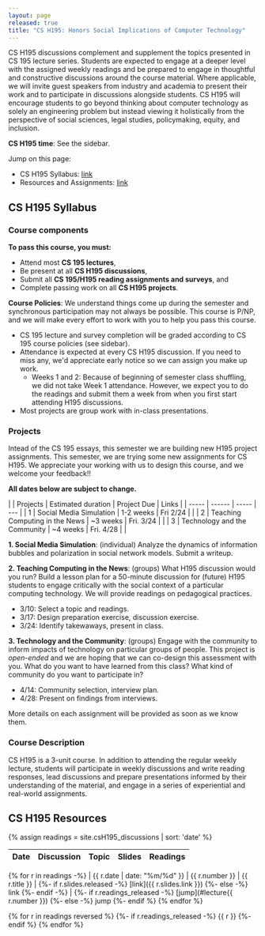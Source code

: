 ```yaml
---
layout: page
released: true
title: "CS H195: Honors Social Implications of Computer Technology"
---
```



CS H195 discussions complement and supplement the topics presented in CS 195
lecture series. Students are expected to engage at a deeper level with the
assigned weekly readings and be prepared to engage in thoughtful and
constructive discussions around the course material. Where applicable, we will
invite guest speakers from industry and academia to present their work and to
participate in discussions alongside students. CS H195 will encourage students
to go beyond thinking about computer technology as solely an engineering
problem but instead viewing it holistically from the perspective of social
sciences, legal studies, policymaking, equity, and inclusion.

**CS H195 time**: See the sidebar.

Jump on this page:

- CS H195 Syllabus: [link](#cs-h195-syllabus)
- Resources and Assignments: [link](#cs-h195-resources)

## CS H195 Syllabus

### Course components

**To pass this course, you must:**

- Attend most <b>CS 195 lectures</b>,
- Be present at all <b>CS H195 discussions</b>,
- Submit all <b>CS 195/H195 reading assignments and surveys</b>, and
- Complete passing work on all <b>CS H195 projects</b>.

**Course Policies**: We understand things come up during the semester and
synchronous participation may not always be possible. This course is P/NP, and
we will make every effort to work with you to help you pass this course.

- CS 195 lecture and survey completion will be graded according to CS 195 course policies (see sidebar).
- Attendance is expected at every CS H195 discussion. If you need to miss any, we'd appreciate early notice so we can assign you make up work.
  - Weeks 1 and 2: Because of beginning of semester class shuffling, we did not take Week 1 attendance. However, we expect you to do the readings and submit them a week from when you first start attending H195 discussions.
- Most projects are group work with in-class presentations.

### Projects

Intead of the CS 195 essays, this semester we are building new H195 project assignments.
This semester, we are trying some new assignments for CS H195. We appreciate your working with us to design this course, and we welcome your feedback!!

**All dates below are subject to change.**

|       | Projects | Estimated duration | Project Due  | Links                    |
| ----- | ------ | ----- | --- |
| 1     | Social Media Simulation | 1-2 weeks | Fri 2/24 |       |
| 2     | Teaching Computing in the News | ~3 weeks | Fri. 3/24 |       |
| 3     | Technology and the Community   | ~4 weeks | Fri. 4/28 |       |

<b>1. Social Media Simulation</b>: (individual)  Analyze the dynamics of
information bubbles and polarization in social network models. Submit a writeup.
<br/>

<b>2. Teaching Computing in the News</b>: (groups) What H195 discussion would
you run? Build a lesson plan for a 50-minute discussion for (future) H195
students to engage critically with the social context of a particular computing
technology. We will provide readings on pedagogical practices.

- 3/10: Select a topic and readings.
- 3/17: Design preparation exercise, discussion exercise.
- 3/24: Identify takewaways, present in class.


<b>3. Technology and the Community</b>: (groups) Engage with the community to
inform impacts of technology on particular groups of people. This project is
*open-ended* and we are hoping that we can co-design this assessment with
you. What do you want to have learned from this class? What kind of community
do you want to participate in?

- 4/14: Community selection, interview plan.
- 4/28: Present on findings from interviews.

More details on each assignment will be provided as soon as we know them.

### Course Description

CS H195 is a 3-unit course. In addition to attending the regular weekly lecture,
students will participate in weekly discussions and write reading responses,
lead discussions and prepare presentations informed by their understanding of
the material, and engage in a series of experiential and real-world assignments.

## CS H195 Resources

{% assign readings = site.csH195_discussions | sort: 'date' %}

| Date  | Discussion | Topic                                 | Slides | Readings |
|-------|-------- | --------------------------------------|--------| ----------- |
{% for r in readings -%}
  | {{ r.date | date: "%m/%d" }} | {{ r.number }} | {{ r.title }} |
  {%- if r.slides.released -%}
    [link]({{ r.slides.link }})
  {%- else -%}
    link
  {%- endif -%}
  |
  {%- if r.readings_released -%}
    [jump](#lecture{{ r.number }})
  {%- else -%}
    jump
  {%- endif %}
{% endfor %}

{% for r in readings reversed %}
  {%- if r.readings_released -%}
    {{ r }}
  {%- endif %}
{% endfor %}
